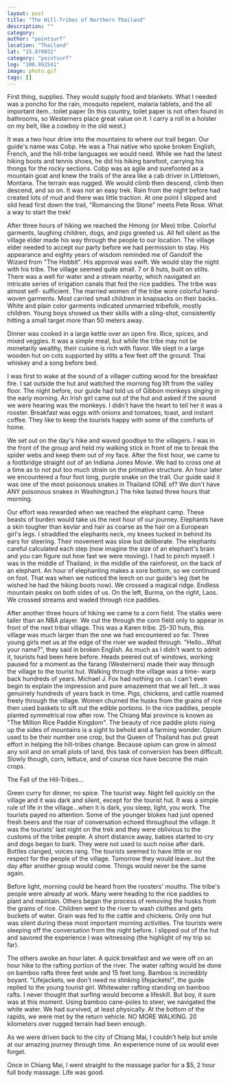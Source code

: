 ```yaml
---
layout: post
title: "The Hill-Tribes of Northern Thailand"
description: ""
category:
author: "pointsurf"
location: "Thailand"
lat: "15.870032"
category: "pointsurf"
lng: "100.992541"
image: photo.gif
tags: []
---
```



First thing, supplies. They would 
supply food and blankets. What I needed 
was a poncho for the rain, mosquito 
repelent, malaria tablets, and the all 
important item...toilet paper (In this 
country, toilet paper is not often 
found in bathrooms, so Westerners place 
great value on it. I carry a roll in a 
holster on my belt, like a cowboy in 
the old west.)

It was a two hour drive into the 
mountains to where our trail began. Our 
guide's name was Cobp. He was a Thai 
native who spoke broken English, 
French, and the hill-tribe languages we 
would need. While we had the latest 
hiking boots and tennis shoes, he did 
his hiking barefoot, carrying his 
thongs for the rocky sections. Cobp was 
as agile and surefooted as a mountain 
goat and knew the trails of the area 
like a cab driver in Littletown, 
Montana. The terrain was rugged. We 
would climb then descend, climb then 
descend, and so on. It was not an easy 
trek. Rain from the night before had 
created lots of mud and there was 
little traction. At one point I slipped 
and slid head first down the 
trail, "Romancing the Stone" meets Pete 
Rose. What a way to start the trek!

After three hours of hiking we reached 
the Hmong (or Meo) tribe. Colorful 
garments, laughing children, dogs, and 
pigs greeted us. All fell silent as the 
village elder made his way through the 
people to our location. The village 
elder needed to accept our party before 
we had permission to stay. His 
appearance and eighty years of wisdom 
reminded me of Gandolf the Wizard 
from "The Hobbit". His approval was 
swift. We would stay the night with his 
tribe. The village seemed quite small. 
7 or 8 huts, built on stilts. There was 
a well for water and a stream nearby, 
which navigated an intricate series of 
irrigation canals that fed the rice 
paddies. The tribe was almost self-
sufficient. The married women of the 
tribe wore colorful hand-woven 
garments. Most carried small children 
in knapsacks on their backs. White and 
plain color garments indicated 
unmarried tribefolk, mostly children. 
Young boys showed us their skills with 
a sling-shot, consistently hitting a 
small target more than 50 meters away.

Dinner was cooked in a large kettle 
over an open fire. Rice, spices, and 
mixed veggies. It was a simple meal, 
but while the tribe may not be 
monetarily wealthy, their cuisine is 
rich with flavor. We slept in a large 
wooden hut on cots supported by stilts 
a few feet off the ground. Thai whiskey 
and a song before bed.

I was first to wake at the sound of a 
villager cutting wood for the breakfast 
fire. I sat outside the hut and watched 
the morning fog lift from the valley 
floor. The night before, our guide had 
told us of Gibbon monkeys singing in 
the early morning. An Irish girl came 
out of the hut and asked if the sound 
we were hearing was the monkeys. I 
didn't have the heart to tell her it 
was a rooster. Breakfast was eggs with 
onions and tomatoes, toast, and instant 
coffee. They like to keep the tourists 
happy with some of the comforts of 
home.

We set out on the day's hike and waved 
goodbye to the villagers. I was in the 
front of the group and held my walking 
stick in front of me to break the 
spider webs and keep them out of my 
face. After the first hour, we came to 
a footbridge straight out of an Indiana 
Jones Movie. We had to cross one at a 
time as to not put too much strain on 
the primative structure. An hour later 
we encountered a four foot long, purple 
snake on the trail. Our guide said it 
was one of the most poisonous snakes in 
Thailand (ONE of? We don't have ANY 
poisonous snakes in Washington.) The 
hike lasted three hours that morning.

Our effort was rewarded when we reached 
the elephant camp. These beasts of 
burden would take us the next hour of 
our journey. Elephants have a skin 
tougher than kevlar and hair as coarse 
as the hair on a European girl's legs. 
I straddled the elephants neck, my 
knees tucked in behind its ears for 
steering. Their movement was slow but 
deliberate. The elephants careful 
calculated each step (now imagine the 
size of an elephant's brain and you can 
figure out how fast we were moving). I 
had to pinch myself. I was in the 
middle of Thailand, in the middle of 
the rainforest, on the back of an 
elephant. An hour of elephanting makes 
a sore bottom, so we continued on foot. 
That was when we noticed the leech on 
our guide's leg (bet he wished he had 
the hiking boots now). We crossed a 
magical ridge. Endless mountain peaks 
on both sides of us. On the left, 
Burma, on the right, Laos. We crossed 
streams and waded through rice paddies.

After another three hours of hiking we 
came to a corn field. The stalks were 
taller than an NBA player. We cut the 
through the corn field only to appear 
in front of the next tribal village. 
This was a Karen tribe. 25-30 huts, 
this village was much larger than the 
one we had encountered so far. Three 
young girls met us at the edge of the 
river we waded through. "Hello...What 
your name?", they said in broken 
English. As much as I didn't want to 
admit it, tourists had been here 
before. Heads peered out of windows, 
working paused for a moment as the 
farang (Westerners) made their way 
through the village to the tourist hut. 
Walking through the village was a time-
warp back hundreds of years. Michael J. 
Fox had nothing on us. I can't even 
begin to explain the impression and 
pure amazement that we all felt...it 
was genuinely hundreds of years back in 
time. Pigs, chickens, and cattle roamed 
freely through the village. Women 
churned the husks from the grains of 
rice then used baskets to sift out the 
edible portions. In the rice paddies, 
people planted symmetrical row after 
row. The Chiang Mai province is known 
as "The Million Rice Paddie Kingdom". 
The beauty of rice paddie plots rising 
up the sides of mountains is a sight to 
behold and a farming wonder. Opium used 
to be their number one crop, but the 
Queen of Thailand has put great effort 
in helping the hill-tribes change. 
Because opium can grow in almost any 
soil and on small plots of land, this 
task of conversion has been difficult. 
Slowly though, corn, lettuce, and of 
course rice have become the main crops.

The Fall of the Hill-Tribes...

Green curry for dinner, no spice. The 
tourist way. Night fell quickly on the 
village and it was dark and silent, 
except for the tourist hut. It was a 
simple rule of life in the 
village...when it is dark, you sleep, 
light, you work. The tourists payed no 
attention. Some of the younger blokes 
had just opened fresh beers and the 
roar of conversation echoed throughout 
the village. It was the tourists' last 
night on the trek and they were 
oblivious to the customs of the tribe 
people. A short distance away, babies 
started to cry and dogs began to bark. 
They were not used to such noise after 
dark. Bottles clanged, voices rang. The 
tourists seemed to have little or no 
respect for the people of the village. 
Tomorrow they would leave...but the day 
after another group would come. Things 
would never be the same again.

Before light, morning could be heard 
from the roosters' mouths. The tribe's 
people were already at work. Many were 
heading to the rice paddies to plant 
and maintain. Others began the process 
of removing the husks from the grains 
of rice. Children went to the river to 
wash clothes and gets buckets of water. 
Grain was fed to the cattle and 
chickens. Only one hut was silent 
during these most important morning 
activities. The tourists were sleeping 
off the conversation from the night 
before. I slipped out of the hut and 
savored the experience I was witnessing 
(the highlight of my trip so far).

The others awoke an hour later. A quick 
breakfast and we were off on an hour 
hike to the rafting portion of the 
river. The water rafting would be done 
on bamboo rafts three feet wide and 15 
feet long. Bamboo is incredibly 
boyant. "Lifejackets, we don't need no 
stinking lifejackets!", the guide 
replied to the young tourist girl. 
Whitewater rafting standing on bamboo 
rafts. I never thought that surfing 
would become a lifeskill. But boy, it 
sure was at this moment. Using bamboo 
cane-poles to steer, we navigated the 
white water. We had survived, at least 
physically. At the bottom of the 
rapids, we were met by the return 
vehicle. NO MORE WALKING. 20 kilometers 
over rugged terrain had been enough.

As we were driven back to the city of 
Chiang Mai, I couldn't help but smile 
at our amazing journey through time. An 
experience none of us would ever 
forget.

Once in Chiang Mai, I went straight to 
the massage parlor for a $5, 2 hour 
full body massage. Life was good.





